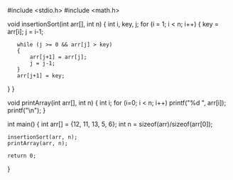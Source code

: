 #include <stdio.h> 
#include <math.h> 
  

void insertionSort(int arr[], int n) 
{ 
   int i, key, j; 
   for (i = 1; i < n; i++) 
   { 
       key = arr[i]; 
       j = i-1; 
  

       while (j >= 0 && arr[j] > key) 
       { 
           arr[j+1] = arr[j]; 
           j = j-1; 
       } 
       arr[j+1] = key; 
   } 
} 
  

void printArray(int arr[], int n) 
{ 
   int i; 
   for (i=0; i < n; i++) 
       printf("%d ", arr[i]); 
   printf("\n"); 
} 
  
  
  

int main() 
{ 
    int arr[] = {12, 11, 13, 5, 6}; 
    int n = sizeof(arr)/sizeof(arr[0]); 
  
    insertionSort(arr, n); 
    printArray(arr, n); 
  
    return 0; 
} 
